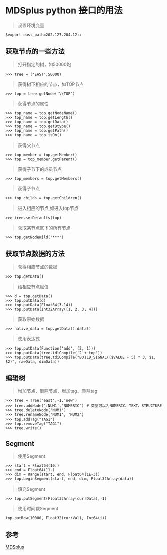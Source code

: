 # MDSplus python 接口的用法
> 设置环境变量
``` 
$export east_path=202.127.204.12::
```
## 获取节点的一些方法
> 打开指定的树，如50000炮
```
>>> tree = ('EAST',50000)
```
> 获得树下相应的节点，如TOP节点
```
>>> top = tree.getNode('\\TOP')
```
> 获得节点的属性
```
>>> top_name = top.getNodeName()
>>> top_name = top.getLength()
>>> top_name = top.getData()
>>> top_name = top.getDtype()
>>> top_name = top.getPath()
>>> top_name = top.isOn()
```
> 获得父节点
```
>>> top_member = top.getMember()
>>> top = top_member.getParent()
```
> 获得子节下的成员节点
```
>>> top_members = top.getMembers()
```
> 获得子节点
```
>>> top_childs = top.getChildren()
```
> 进入相应的节点,如进入top节点
```
>>> tree.setDefaults(top)
```
> 获取某节点底下的所有节点
```
>>> top.getNodeWild('***')
```
## 获取节点数据的方法
> 获得相应节点的数据
```
>>> top.getData()
```
> 给相应节点赋值
```
>>> d = top.getData()
>>> top.putData(d)
>>> top.putData(Float64(3.14))
>>> top.putData(Int32Array([1, 2, 3, 4]))
```
> 获取原始数据
```
>>> native_data = top.getData().data()
```
> 使用表达式
```
>>> top.putData(Function('add', (2, 1)))
>>> top.putData(tree.tdlCompile('2 + top'))
>>> top.putData(tree.tdiCompile("BUILD_SIGNAL(($VALUE + 5) * 3, $1, $2)", rawData, dimData))
```
## 编辑树
> 增加节点、删除节点、增加tag、删除tag
```
>>> tree = Tree('east',-1,'new')
>>> tree.addNode(':NUM1',"NUMERIC") # 类型可以为NUMERIC、TEXT、STRUCTURE
>>> tree.deleteNode('NUM1')
>>> tree.renameNode('NUM1', 'NUM2')
>>> top.addTag("TAG1")
>>> top.removeTag("TAG1")
>>> tree.write()
```
## Segment
> 使用Segment
```
>>> start = Float64(10.)
>>> end = Float64(11.)
>>> dim = Range(start, end, Float64(1E-3))
>>> top.beginSegment(start, end, dim, Float32Array(data))
```
> 填充Segment
```
>>> top.putSegment(Float32Array(currData),-1)
```
> 使用时间戳Segment
```
top.putRow(10000, Float32(currVal), Int64(i))
```
## 参考
[MDSplus](http://www.mdsplus.org)
